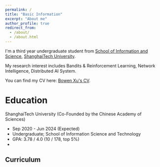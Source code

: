 ```yaml
---
permalink: /
title: "Basic Information"
excerpt: "About me"
author_profile: true
redirect_from: 
  - /about/
  - /about.html
---
```

I'm a third year undergraduate student from [School of Information and Science](https://sist.shanghaitech.edu.cn/), [ShanghaiTech University](https://www.shanghaitech.edu.cn/).

My research interest includes Bandits & Reinforcement Learning, Network Intelligence, Distributed AI System.

You can find my CV here: [Bowen Xu&#39;s CV](../assets/Bowen_Xu__ShanghaiTech__CS.pdf).

# Education

ShanghaiTech University (Co-Founded by the Chinese Academy of Sciences)

* Sep 2020 - Jun 2024 (Expected)
* Undergraduate; School of Information Science and Technology
* GPA: 3.78 / 4.0 (10 / 178, top 5%)
* 

## Curriculum
